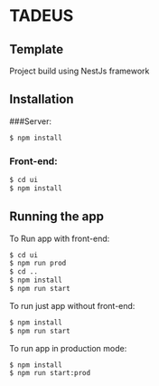 # TADEUS

## Template
Project build using NestJs framework   

## Installation

###Server:
```bash
$ npm install
```
### Front-end:
```bash
$ cd ui
$ npm install
```

## Running the app
To Run app with front-end:
```bash
$ cd ui
$ npm run prod
$ cd ..
$ npm install
$ npm run start
```
To run just app without front-end:
```bash
$ npm install
$ npm run start
```
To run app in production mode:
```
$ npm install
$ npm run start:prod
```
